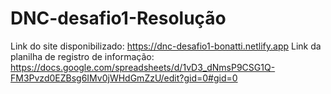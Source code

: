 # DNC-desafio1-Resolução

Link do site disponibilizado: https://dnc-desafio1-bonatti.netlify.app
Link da planilha de registro de informação: https://docs.google.com/spreadsheets/d/1vD3_dNmsP9CSG1Q-FM3Pvzd0EZBsg6IMv0jWHdGmZzU/edit?gid=0#gid=0
